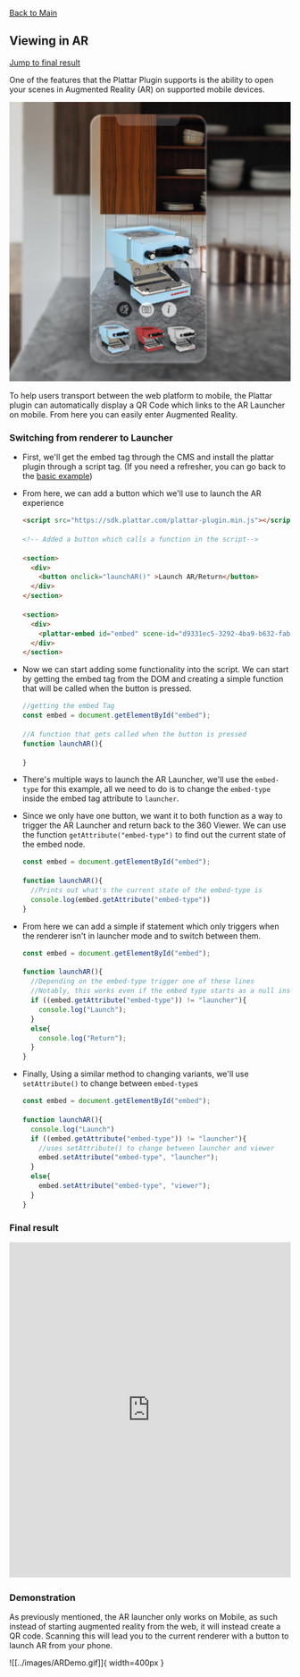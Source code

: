 [Back to Main](./)

## Viewing in AR

[Jump to final result](#final-result)

One of the features that the Plattar Plugin supports is the ability to open your scenes in Augmented Reality (AR) on supported mobile devices.

![ArFig](../images/ARFig.jpg)

To help users transport between the web platform to mobile, the Plattar plugin can automatically display a QR Code which links to the AR Launcher on mobile. From here you can easily enter Augmented Reality.

### Switching from renderer to Launcher

-  First, we'll get the embed tag through the CMS and install the plattar plugin through a script tag. (If you need a refresher, you can go back to the [basic example](./loading-scene.md/#changing-between-scenes))

- From here, we can add a button which we'll use to launch the AR experience

  ```html
  <script src="https://sdk.plattar.com/plattar-plugin.min.js"></script>

  <!-- Added a button which calls a function in the script-->

  <section>
    <div>
      <button onclick="launchAR()" >Launch AR/Return</button>
    </div>
  </section>

  <section>
    <div>
      <plattar-embed id="embed" scene-id="d9331ec5-3292-4ba9-b632-fab49b29a9e8" init="viewer" height="700px" ></plattar-embed>
    </div>
  </section>

  ```
- Now we can start adding some functionality into the script. We can start by getting the embed tag from the DOM and creating a simple function that will be called when the button is pressed.

  ```javascript
  //getting the embed Tag
  const embed = document.getElementById("embed");

  //A function that gets called when the button is pressed
  function launchAR(){

  }
  ```

- There's multiple ways to launch the AR Launcher, we'll use the `embed-type` for this example, all we need to do is to change the `embed-type` inside the embed tag attribute to `launcher`.

- Since we only have one button, we want it to both function as a way to trigger the AR Launcher and return back to the 360 Viewer. We can use the function ```getAttribute("embed-type")``` to find out the current state of the embed node.

  ```javascript
  const embed = document.getElementById("embed");

  function launchAR(){
    //Prints out what's the current state of the embed-type is
    console.log(embed.getAttribute("embed-type"))
  }
  ```

- From here we can add a simple if statement which only triggers when the renderer isn't in launcher mode and to switch between them.

  ```javascript
  const embed = document.getElementById("embed");

  function launchAR(){
    //Depending on the embed-type trigger one of these lines
    //Notably, this works even if the embed type starts as a null instead of viewer
    if ((embed.getAttribute("embed-type")) != "launcher"){
      console.log("Launch");
    }
    else{
      console.log("Return");
    }
  }
  ```

- Finally, Using a similar method to changing variants, we'll use `setAttribute()` to change between `embed-type`s

  ```javascript
  const embed = document.getElementById("embed");

  function launchAR(){
    console.log("Launch")
    if ((embed.getAttribute("embed-type")) != "launcher"){
      //uses setAttribute() to change between launcher and viewer
      embed.setAttribute("embed-type", "launcher");
    }
    else{
      embed.setAttribute("embed-type", "viewer");
    }
  }
  ```

### Final result

<iframe height="600" style="width: 100%;" scrolling="no" title="Changing to AR Mode" src="https://codepen.io/plattar/embed/ZYzwJqe?default-tab=js%2Cresult&editable=true" frameborder="no" loading="lazy" allowtransparency="true" allowfullscreen="true">
  See the Pen <a href="https://codepen.io/plattar/pen/ZYzwJqe">
  Changing to AR Mode</a> by Plattar (<a href="https://codepen.io/plattar">@plattar</a>)
  on <a href="https://codepen.io">CodePen</a>.
</iframe>

### Demonstration

As previously mentioned, the AR launcher only works on Mobile, as such instead of starting augmented reality from the web, it will instead create a QR code. Scanning this will lead you to the current renderer with a button to launch AR from your phone.

![[../images/ARDemo.gif]]{ width=400px }
